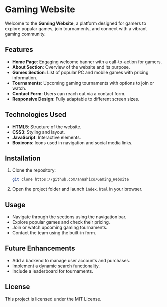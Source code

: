 # Gaming Website

Welcome to the **Gaming Website**, a platform designed for gamers to explore popular games, join tournaments, and connect with a vibrant gaming community.

## Features

- **Home Page**: Engaging welcome banner with a call-to-action for gamers.
- **About Section**: Overview of the website and its purpose.
- **Games Section**: List of popular PC and mobile games with pricing information.
- **Tournaments**: Upcoming gaming tournaments with options to join or watch.
- **Contact Form**: Users can reach out via a contact form.
- **Responsive Design**: Fully adaptable to different screen sizes.

## Technologies Used

- **HTML5**: Structure of the website.
- **CSS3**: Styling and layout.
- **JavaScript**: Interactive elements.
- **Boxicons**: Icons used in navigation and social media links.

## Installation

1. Clone the repository:
   ```sh
   git clone https://github.com/annahico/Gaming_Website
   ```
2. Open the project folder and launch `index.html` in your browser.

## Usage

- Navigate through the sections using the navigation bar.
- Explore popular games and check their pricing.
- Join or watch upcoming gaming tournaments.
- Contact the team using the built-in form.

<!-- ## Screenshots
![Gaming Website Preview](./img/screenshot.png) -->

## Future Enhancements

- Add a backend to manage user accounts and purchases.
- Implement a dynamic search functionality.
- Include a leaderboard for tournaments.

## License

This project is licensed under the MIT License.

<!-- ## Contact

For any inquiries, please reach out via the **Contact** section of the website or connect with us on social media. -->
